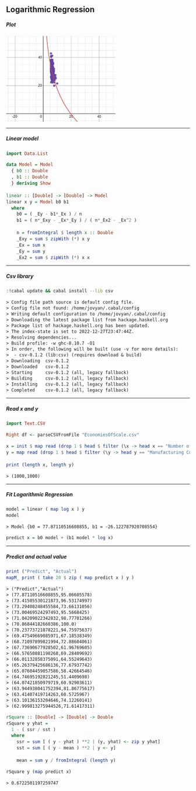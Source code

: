 ## Logarithmic Regression

##### Plot

<img src="desmos-plot.png" width=300 >

------------------------------------------------------------------------

##### Linear model

```haskell
import Data.List
```

```haskell
data Model = Model
  { b0 :: Double
  , b1 :: Double
  } deriving Show
  
linear :: [Double] -> [Double] -> Model
linear x y = Model b0 b1
  where
    b0 = ( _Ey - b1*_Ex ) / n
    b1 = ( n*_Exy - _Ex*_Ey ) / ( n*_Ex2 - _Ex^2 )
    
    n = fromIntegral $ length x :: Double
    _Exy = sum $ zipWith (*) x y
    _Ex = sum x
    _Ey = sum y
    _Ex2 = sum $ zipWith (*) x x
```

------------------------------------------------------------------------

##### Csv library

```sh
:!cabal update && cabal install --lib csv
```
```
> Config file path source is default config file.
> Config file not found: /home/jovyan/.cabal/config
> Writing default configuration to /home/jovyan/.cabal/config
> Downloading the latest package list from hackage.haskell.org
> Package list of hackage.haskell.org has been updated.
> The index-state is set to 2022-12-27T23:47:44Z.
> Resolving dependencies...
> Build profile: -w ghc-8.10.7 -O1
> In order, the following will be built (use -v for more details):
>  - csv-0.1.2 (lib:csv) (requires download & build)
> Downloading  csv-0.1.2
> Downloaded   csv-0.1.2
> Starting     csv-0.1.2 (all, legacy fallback)
> Building     csv-0.1.2 (all, legacy fallback)
> Installing   csv-0.1.2 (all, legacy fallback)
> Completed    csv-0.1.2 (all, legacy fallback)
```

------------------------------------------------------------------------

##### Read x and y

```haskell
import Text.CSV
```

```haskell
Right df <- parseCSVFromFile "EconomiesOfScale.csv"
```

```haskell
x = init $ map read (drop 1 $ head $ filter (\x -> head x == "Number of Units") $ transpose df) :: [Double]
y = map read (drop 1 $ head $ filter (\y -> head y == "Manufacturing Cost") $ transpose df) :: [Double]

print (length x, length y)
```

```
> (1000,1000)
```

------------------------------------------------------------------------

##### Fit Logarithmic Regression

```haskell
model = linear ( map log x ) y
model
```

```
> Model {b0 = 77.87110516608855, b1 = -26.122787920708554}
```

```haskell
predict x = b0 model + (b1 model * log x)
```

------------------------------------------------------------------------

##### Predict and actual value

```haskell
print ("Predict", "Actual")
mapM_ print ( take 20 $ zip ( map predict x ) y )
```

```
> ("Predict","Actual")
> (77.87110516608855,95.06605578)
> (73.41505530121873,96.53174997)
> (73.29408248455584,73.66131056)
> (73.00469524297493,95.5668425)
> (71.04209022342832,98.77701266)
> (70.86844182660386,100.0)
> (70.23773721878221,94.75975637)
> (69.47549669085971,67.18538349)
> (68.71097899821994,72.88604061)
> (67.73690677928502,61.96769605)
> (66.57650881198268,69.28409692)
> (66.01132858375091,64.55249643)
> (65.26379425686136,77.67937742)
> (65.07604459057586,58.42664546)
> (64.74695192821245,51.4409698)
> (64.07421850979719,60.92903611)
> (63.944938041752394,81.86775617)
> (63.41407419714263,60.5725967)
> (63.10136153204646,74.12260141)
> (62.999813275944526,71.61417311)
```

```haskell
rSquare :: [Double] -> [Double] -> Double
rSquare y yhat =
  1 - ( ssr / sst )
  where
    ssr = sum [ ( y - yhat ) **2 | (y, yhat) <- zip y yhat]
    sst = sum [ ( y - mean ) **2 | y <- y]
    
    mean = sum y / fromIntegral (length y)
```

```haskell
rSquare y (map predict x)
```

```
> 0.6722501197259747
```
